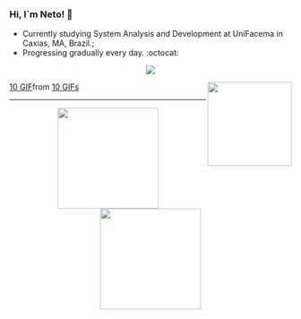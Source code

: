 ### <p>Hi, I`m Neto! 👋</p>
- Currently studying System Analysis and Development at UniFacema in Caxias, MA, Brazil.; <br>
- Progressing gradually every day. :octocat:


<p align="center">
  <a href="https://skillicons.dev">
    <img src="https://skillicons.dev/icons?i=php,py,mysql,dotnet,github,git,html,css,vscode,visualstudio" />
  </a>
</p>

<img align="right" height="150" src="https://tenor.com/view/10-gif-22139719"  /> 

<div class="tenor-gif-embed" data-postid="22139719" data-share-method="host" data-aspect-ratio="1.34454" data-width="100%"><a href="https://tenor.com/view/10-gif-22139719">10 GIF</a>from <a href="https://tenor.com/search/10-gifs">10 GIFs</a></div> <script type="text/javascript" async src="https://tenor.com/embed.js"></script>

<hr>

<p align='center'>
  <img height="180em" src="https://github-readme-stats.vercel.app/api?username=NetoSantosOP7&show_icons=true&theme=radical&count_private=true"/>
  <img height="180em" src="https://github-readme-stats.vercel.app/api/top-langs/?username=NetoSantosOP7&layout=compact&theme=radical"/>
</p>

